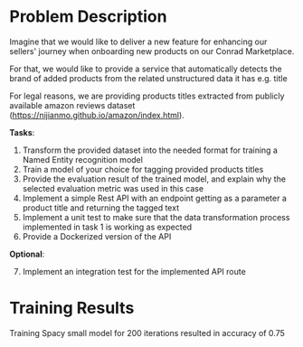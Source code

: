 # Problem Description

Imagine that we would like to deliver a new feature for enhancing our sellers' journey when onboarding new products on our Conrad Marketplace.

For that, we would like to provide a service that automatically detects the brand of added products from the related unstructured data it has e.g. title

For legal reasons, we are providing products titles extracted from publicly available amazon reviews dataset (https://nijianmo.github.io/amazon/index.html).

**Tasks**:

1. Transform the provided dataset into the needed format for training a Named Entity recognition model
2. Train a model of your choice for tagging provided products titles
3. Provide the evaluation result of the trained model, and explain why the selected evaluation metric was used in this case
4. Implement a simple Rest API with an endpoint getting as a parameter a product title and returning the tagged text
5. Implement a unit test to make sure that the data transformation process implemented in task 1 is working as expected
6. Provide a Dockerized version of the API

**Optional**:

7. Implement an integration test for the implemented API route

# Training Results

Training Spacy small model for 200 iterations resulted in accuracy of 0.75
